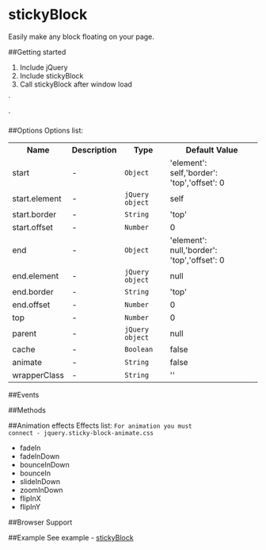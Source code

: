 stickyBlock
===============
Easily make any block floating on your page.

##Getting started
1. Include jQuery
2. Include stickyBlock
3. Call stickyBlock after window load

`<script src="js/jquery-1.11.3.min.js"></script>
<script src="js/jquery.sticky-block.js"></script>
<script>
    $(window).load(function() {

      $('.js-float-block').stickyBlock({
        'top': 20,
        'end': {
          'element': $('.footer'),
          'offset': 20
        }
      });
    });
    </script>`

##Options
Options list:
<table>
    <tr>
      <th>Name</td>
      <th>Description</th>
      <th>Type</th>
      <th>Default Value</th>
    </tr>
    <tr>
      <td>start</td>
      <td>-</td>
      <td><code>Object</code></td>
      <td>'element': self,'border': 'top','offset': 0</td>
    </tr>
    <tr>
      <td>start.element</td>
      <td>-</td>
      <td><code>jQuery object</code></td>
      <td>self</td>
    </tr>
    <tr>
      <td>start.border</td>
      <td>-</td>
      <td><code>String</code></td>
      <td>'top'</td>
    </tr>
    <tr>
      <td>start.offset</td>
      <td>-</td>
      <td><code>Number</code></td>
      <td>0</td>
    </tr>
    <tr>
      <td>end</td>
      <td>-</td>
      <td><code>Object</code></td>
      <td>'element': null,'border': 'top','offset': 0</td>
    </tr>
    <tr>
      <td>end.element</td>
      <td>-</td>
      <td><code>jQuery object</code></td>
      <td>null</td>
    </tr>
    <tr>
      <td>end.border</td>
      <td>-</td>
      <td><code>String</code></td>
      <td>'top'</td>
    </tr>
    <tr>
      <td>end.offset</td>
      <td>-</td>
      <td><code>Number</code></td>
      <td>0</td>
    </tr>
    <tr>
      <td>top</td>
      <td>-</td>
      <td><code>Number</code></td>
      <td>0</td>
    </tr>
    <tr>
      <td>parent</td>
      <td>-</td>
      <td><code>jQuery object</code></td>
      <td>null</td>
    </tr>
    <tr>
      <td>cache</td>
      <td>-</td>
      <td><code>Boolean</code></td>
      <td>false</td>
    </tr>
    <tr>
      <td>animate</td>
      <td>-</td>
      <td><code>String</code></td>
      <td>false</td>
    </tr>
    <tr>
      <td>wrapperClass</td>
      <td>-</td>
      <td><code>String</code></td>
      <td>''</td>
    </tr>
</table>

##Events


##Methods

##Animation effects
Effects list:
 <code>For animation you must connect - jquery.sticky-block-animate.css</code> 
- fadeIn
- fadeInDown
- bounceInDown
- bounceIn
- slideInDown
- zoomInDown
- flipInX
- flipInY

##Browser Support

##Example
See example - <a href="https://m-ulyanov.github.io/stickyblock/demo/">stickyBlock</a>
